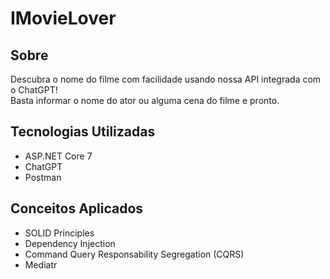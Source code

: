 # IMovieLover

## Sobre
Descubra o nome do filme com facilidade usando nossa API integrada com o ChatGPT! 
<br>
Basta informar o nome do ator ou alguma cena do filme e pronto. 




## Tecnologias Utilizadas
  - ASP.NET Core 7
  - ChatGPT
  - Postman
 
 ## Conceitos Aplicados
 - SOLID Principles
 - Dependency Injection
- Command Query Responsability Segregation (CQRS)
- Mediatr

